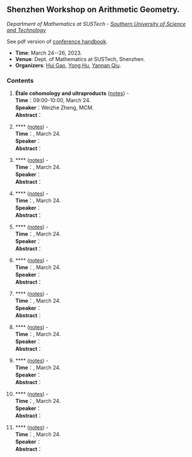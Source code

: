 ## Shenzhen Workshop on Arithmetic Geometry.

_Department of Mathematics at SUSTech - [Southern University of Science and Technology](https://huigaomath.github.io/arithgeom2023.html)_

See pdf version of [conference handbook](././handbook.pdf).

- **Time**: March 24--26, 2023.
- **Venue**: Dept. of Mathematics at SUSTech, Shenzhen.
- **Organizers**: [Hui Gao](https://huigaomath.github.io/), [Yong Hu](https://math.sustech.edu.cn/c/huyong?lang=en), [Yannan Qiu](https://math.sustech.edu.cn/c/qiuyannan?lang=en).

### Contents

1. **Étale cohomology and ultraproducts** ([notes](././Zheng.pdf)) - <br/>
**Time**：09:00-10:00, March 24. <br/>
**Speaker**：Weizhe Zheng, MCM. <br/>
**Abstract**：


2. **** ([notes](././.pdf)) - <br/>
**Time**：, March 24. <br/>
**Speaker**： <br/>
**Abstract**：

3. **** ([notes](././.pdf)) - <br/>
**Time**：, March 24. <br/>
**Speaker**： <br/>
**Abstract**：


4. **** ([notes](././.pdf)) - <br/>
**Time**：, March 24. <br/>
**Speaker**： <br/>
**Abstract**：

5. **** ([notes](././.pdf)) - <br/>
**Time**：, March 24. <br/>
**Speaker**： <br/>
**Abstract**：

6. **** ([notes](././.pdf)) - <br/>
**Time**：, March 24. <br/>
**Speaker**： <br/>
**Abstract**：


7. **** ([notes](././.pdf)) - <br/>
**Time**：, March 24. <br/>
**Speaker**： <br/>
**Abstract**：

8. **** ([notes](././.pdf)) - <br/>
**Time**：, March 24. <br/>
**Speaker**： <br/>
**Abstract**：

9. **** ([notes](././.pdf)) - <br/>
**Time**：, March 24. <br/>
**Speaker**： <br/>
**Abstract**：


10. **** ([notes](././.pdf)) - <br/>
**Time**：, March 24. <br/>
**Speaker**： <br/>
**Abstract**：


11. **** ([notes](././.pdf)) - <br/>
**Time**：, March 24. <br/>
**Speaker**： <br/>
**Abstract**：